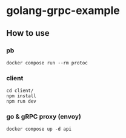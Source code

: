 # golang-grpc-example

## How to use

### pb

```
docker compose run --rm protoc
```

### client

```
cd client/
npm install
npm run dev
```

### go & gRPC proxy (envoy)

```
docker compose up -d api
```
